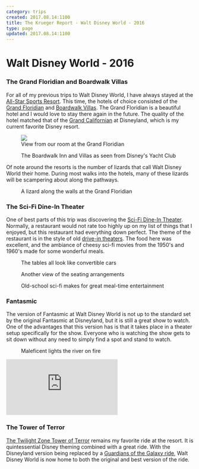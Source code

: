 ```yaml
---
category: trips
created: 2017.08.14:1100
title: The Krueger Report - Walt Disney World - 2016
type: page
updated: 2017.08.14:1100
---
```


# Walt Disney World - 2016

### The Grand Floridian and Boardwalk Villas

For all of my previous trips to Walt Disney World, I have always stayed at the [All-Star Sports Resort](https://en.wikipedia.org/wiki/Disney%27s_All-Star_Sports_Resort). This time, the hotels of choice consisted of the [Grand Floridian](https://en.wikipedia.org/wiki/Disney%27s_Grand_Floridian_Resort_%26_Spa) and [Boardwalk Villas](https://en.wikipedia.org/wiki/Disney%27s_BoardWalk_Resort#Villas). The Grand Floridian is a beautiful hotel and I would love to stay there again in the future. The quality of the hotel matched that of the [Grand Californian](https://en.wikipedia.org/wiki/Disney%27s_Grand_Californian_Hotel_%26_Spa) at Disneyland, which is my current favorite Disney resort.

<figure>
<img src='/images/walt-disney-world-2016_grand-floridian.jpg'>
<figcaption>View from our room at the Grand Floridian</figcaption>
</figure>

<figure>
<img src'/images/walt-disney-world-2016_boardwalk.jpg'>
<figcaption>The Boardwalk Inn and Villas as seen from Disney's Yacht Club</figcaption>
</figure>

Of note around the resorts is the number of lizards that call Walt Disney World their home. During most walks into the hotels, many of these lizards will be scampering about along the pathways.

<figure>
<img src'/images/walt-disney-world-2016_lizard.jpg'>
<figcaption>A lizard along the walls at the Grand Floridian</figcaption>
</figure>

### The Sci-Fi Dine-In Theater

One of best parts of this trip was discovering the [Sci-Fi Dine-In Theater](https://en.wikipedia.org/wiki/Sci-Fi_Dine-In_Theater_Restaurant). Normally, a restaurant would not rate too highly up on my list of things that I enjoyed, but this restaurant had everything down perfect. The theme of the restaurant is in the style of old [drive-in theaters](https://en.wikipedia.org/wiki/Drive-in_theater). The food here was excellent, and the ambiance of cheesy sci-fi movies from the 1950's and 1960's made for some wonderful meals.

<figure>
<img src'/images/walt-disney-world-2016_theater-cars.jpg'>
<figcaption>The tables all look like convertible cars</figcaption>
</figure>

<figure>
<img src'/images/walt-disney-world-2016_theater-tables.jpg'>
<figcaption>Another view of the seating arrangements</figcaption>
</figure>

<figure>
<img src'/images/walt-disney-world-2016_theater-screen.jpg'>
<figcaption>Old-school sci-fi makes for great meal-time entertainment</figcaption>
</figure>

### Fantasmic

The version of Fantasmic at Walt Disney World is not up to the standard set by the original Fantasmic at Disneyland, but it is still a great show to watch. One of the advantages that this version has is that it takes place in a theater setup specifically for the show. Everyone who is watching the show gets to sit down without any need to simply find a spot and stand to watch.

<figure>
<img src'/images/walt-disney-world-2016_fantasmic-dragon.jpg'>
<figcaption>Maleficent lights the river on fire</figcaption>
</figure>

<div class='youtube'>
<iframe src="https://www.youtube.com/embed/s1ZOA8g5Lys" frameborder="0" allowfullscreen></iframe>
</div>

### The Tower of Terror

[The Twilight Zone Tower of Terror](https://en.wikipedia.org/wiki/The_Twilight_Zone_Tower_of_Terror) remains my favorite ride at the resort. It is quintessential Disney theming combined with a great ride. With the Disneyland version being replaced by a [Guardians of the Galaxy ride](https://en.wikipedia.org/wiki/Guardians_of_the_Galaxy_–_Mission:_Breakout!),  Walt Disney World is now home to both the original and best version of the ride.

<figure>
<img src'/images/walt-disney-world-2016_tower.jpg'>
<figcaption></figcaption>
</figure>

